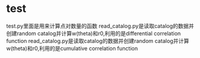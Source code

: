 # test
test.py里面是用来计算点对数量的函数
read_catalog.py是读取catalog的数据并创建random catalog并计算w(theta)和r0,利用的是differential correlation function
read_catalog.py是读取catalog的数据并创建random catalog并计算w(theta)和r0,利用的是cumulative correlation function
